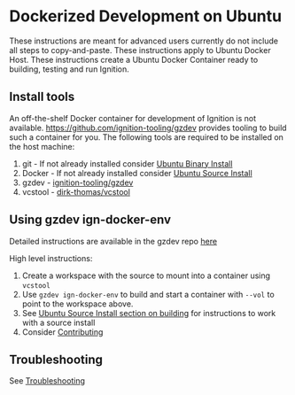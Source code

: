 # Dockerized Development on Ubuntu

These instructions are meant for advanced users currently do not include all steps to copy-and-paste.
These instructions apply to Ubuntu Docker Host.
These instructions create a Ubuntu Docker Container ready to building, testing and run Ignition. 

## Install tools

An off-the-shelf Docker container for development of Ignition is not available.
https://github.com/ignition-tooling/gzdev provides tooling to build such a container for you.
The following tools are required to be installed on the host machine:

1. git - If not already installed consider [Ubuntu Binary Install](install_ubuntu)
2. Docker - If not already installed consider [Ubuntu Source Install](install_ubuntu_src)
3. gzdev - [ignition-tooling/gzdev](https://github.com/ignition-tooling/gzdev)
4. vcstool - [dirk-thomas/vcstool](https://github.com/dirk-thomas/vcstool)

## Using gzdev ign-docker-env 

Detailed instructions are available in the gzdev repo [here](https://github.com/ignition-tooling/gzdev#using-ign-docker-env-to-build-ignition-repositories-from-source)

High level instructions:

1. Create a workspace with the source to mount into a container using `vcstool`
2. Use `gzdev ign-docker-env` to build and start a container with `--vol` to point to the workspace above.
3. See [Ubuntu Source Install section on building](install_ubuntu_src#building-the-ignition-libraries) for instructions to work with a source install
4. Consider [Contributing](/docs/all/contributing)

## Troubleshooting

See [Troubleshooting](troubleshooting)
